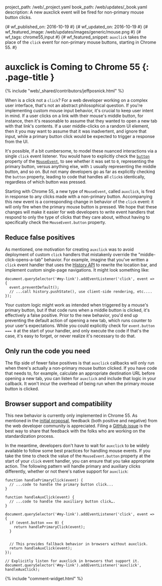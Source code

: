 project_path: /web/_project.yaml
book_path: /web/updates/_book.yaml
description: A new auxclick event will be fired for non-primary mouse button clicks.

{# wf_published_on: 2016-10-19 #}
{# wf_updated_on: 2016-10-19 #}
{# wf_featured_image: /web/updates/images/generic/mouse.png #}
{# wf_tags: chrome55,input #}
{# wf_featured_snippet: <code>auxclick</code> takes the place of the <code>click</code> event for non-primary mouse buttons, starting in Chrome 55. #}

# auxclick is Coming to Chrome 55 {: .page-title }

{% include "web/_shared/contributors/jeffposnick.html" %}

When is a click not a `click`? For a web developer working on a complex user
interface, that's not an abstract philosophical question. If you're implementing
custom mouse input behavior, it's crucial to keep user intent in mind. If a user
clicks on a link with their mouse's middle button, for instance, then it's
reasonable to assume that they wanted to open a new tab with that link's
contents. If a user middle-clicks on a random UI element, then it you may want
to assume that it was inadvertent, and ignore that input, while a primary button
click would be expected to trigger a response from the UI.

It's possible, if a bit cumbersome, to model these nuanced interactions via a
single `click` event listener. You would have to explicitly check the
[`button`](https://developer.mozilla.org/en-US/docs/Web/API/MouseEvent/button)
property of the
[`MouseEvent`](https://developer.mozilla.org/en-US/docs/Web/API/MouseEvent),
to see whether it was set to `0`, representing the primary button,
versus anything else, with `1` usually representing the middle
button, and so on. But not many developers go as far as explicitly checking the
`button` property, leading to code that handles all
`click`s identically, regardless of which button was pressed.

Starting with Chrome 55, a new type of `MouseEvent`, called `auxclick`, is fired
in response to any clicks made with a non-primary button. Accompanying this new
event is a corresponding change in behavior of the `click` event: it will only
fire when the primary mouse button is pressed. We hope that these changes will
make it easier for web developers to write event handlers that respond to only
the type of clicks that they care about, without having to specifically check
the `MouseEvent.button` property.

## Reduce false positives

As mentioned, one motivation for creating `auxclick` was to avoid deployment of
custom `click` handlers that mistakenly override the "middle-click-opens-a-tab"
behavior. For example, imagine that you've written a `click` event handler that
uses the [History API](https://developer.mozilla.org/en-US/docs/Web/API/History)
to rewrite the location bar, and implement custom single-page navigations. It
might look something like:

    document.querySelector('#my-link').addEventListener('click', event => {
      event.preventDefault();
      // ...call history.pushState(), use client-side rendering, etc....
    });

Your custom logic might work as intended when triggered by a mouse's primary
button, but if that code runs when a middle button is clicked, it's effectively
a false positive. Prior to the new behavior, you'd end up preventing the default
action of opening a new tab, which runs counter to your user's expectations.
While you could explicitly check for `event.button === 0` at the start of your
handler, and only execute the code if that's the case, it's easy to forget, or
never realize it's necessary to do that.

## Only run the code you need

The flip side of fewer false positives is that `auxclick` callbacks will only
run when there's actually a non-primary mouse button clicked. If you have code
that needs to, for example, calculate an appropriate destination URL before
opening a new tab, you can listen for `auxclick` and include that logic in your
callback. It won't incur the overhead of being run when the primary mouse button
is clicked.

## Browser support and compatibility

This new behavior is currently only implemented in Chrome 55. As mentioned in
the [initial
proposal](https://discourse.wicg.io/t/new-event-for-non-primary-button-click/1527),
feedback (both positive and negative) from the web developer community is
appreciated. Filing a [GitHub issue](https://github.com/WICG/auxclick/issues) is
the best way to share that feedback with the folks who are working on the
standardization process.

In the meantime, developers don't have to wait for `auxclick` to be widely
available to follow some best practices for handling mouse events. If you take
the time to check the value of the `MouseEvent.button` property at the start of
your `click` event handler, you can ensure that you take appropriate action. The
following pattern will handle primary and auxiliary clicks differently, whether
or not there's native support for `auxclick`:

    function handlePrimaryClick(event) {
      // ...code to handle the primary button click...
    }
    
    function handleAuxClick(event) {
      // ...code to handle the auxiliary button click….
    }
    
    document.querySelector('#my-link').addEventListener('click', event => {
      if (event.button === 0) {
        return handlePrimaryClick(event);
      }
    
    
      // This provides fallback behavior in browsers without auxclick.
      return handleAuxClick(event);
    });
    
    // Explicitly listen for auxclick in browsers that support it.
    document.querySelector('#my-link').addEventListener('auxclick', handleAuxClick);

{% include "comment-widget.html" %}
